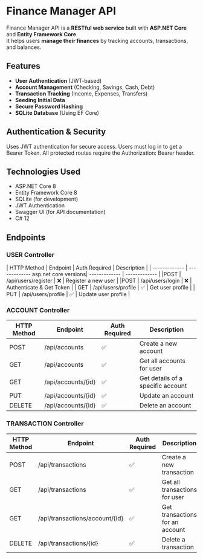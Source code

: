 # Finance Manager API
Finance Manager API is a **RESTful web service** built with **ASP.NET Core** and **Entity Framework Core**.  
It helps users **manage their finances** by tracking accounts, transactions, and balances.

## Features
- **User Authentication** (JWT-based)
- **Account Management** (Checking, Savings, Cash, Debt)
- **Transaction Tracking** (Income, Expenses, Transfers)
- **Seeding Initial Data**
- **Secure Password Hashing**
- **SQLite Database** (Using EF Core)

## Authentication & Security
Uses JWT authentication for secure access.
Users must log in to get a Bearer Token.
All protected routes require the Authorization: Bearer <token> header.

## Technologies Used
- ASP.NET Core 8
- Entity Framework Core 8
- SQLite (for development)
- JWT Authentication
- Swagger UI (for API documentation)
- C# 12

## Endpoints
### USER Controller
| HTTP Method |	Endpoint |	Auth Required |	Description |
| ------------- | ------------- asp.net core versions| ------------- | ------------- |
|POST |	/api/users/register |	❌ |	Register a new user |
|POST |	/api/users/login |	❌ |	Authenticate & Get Token |
| GET |	/api/users/profile |	✅ |	Get user profile |
| PUT |	/api/users/profile |	✅ |	Update user profile |

### ACCOUNT Controller			
| HTTP Method |	Endpoint |	Auth Required |	Description |
| ------------- | ------------- | ------------- | ------------- |
| POST |	/api/accounts |	✅ |	Create a new account |
| GET |	/api/accounts |	✅ |	Get all accounts for user |
| GET |	/api/accounts/{id} |	✅ |	Get details of a specific account |
| PUT |	/api/accounts/{id} |	✅ |	Update an account |
| DELETE |	/api/accounts/{id} |	✅ |	Delete an account |

### TRANSACTION Controller			
| HTTP Method |	Endpoint |	Auth Required |	Description |
| ------------- | ------------- | ------------- | ------------- |
| POST |	/api/transactions |	✅ |	Create a new transaction |
| GET |	/api/transactions |	✅ |	Get all transactions for user |
| GET |	/api/transactions/account/{id} |	✅ |	Get transactions for an account |
| DELETE |	/api/transactions/{id} |	✅ |	Delete a transaction |

